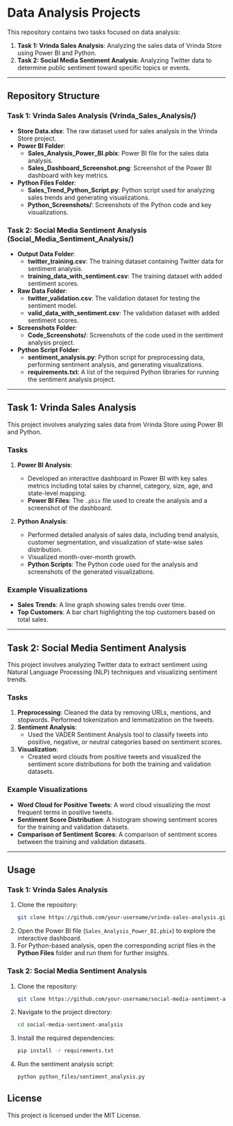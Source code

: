 # Data Analysis Projects

This repository contains two tasks focused on data analysis:

1. **Task 1: Vrinda Sales Analysis**: Analyzing the sales data of Vrinda Store using Power BI and Python.
2. **Task 2: Social Media Sentiment Analysis**: Analyzing Twitter data to determine public sentiment toward specific topics or events.

---

## Repository Structure

### Task 1: Vrinda Sales Analysis (Vrinda_Sales_Analysis/)
- **Store Data.xlsx**: The raw dataset used for sales analysis in the Vrinda Store project.
- **Power BI Folder**:
  - **Sales_Analysis_Power_BI.pbix**: Power BI file for the sales data analysis.
  - **Sales_Dashboard_Screenshot.png**: Screenshot of the Power BI dashboard with key metrics.
- **Python Files Folder**:
  - **Sales_Trend_Python_Script.py**: Python script used for analyzing sales trends and generating visualizations.
  - **Python_Screenshots/**: Screenshots of the Python code and key visualizations.

### Task 2: Social Media Sentiment Analysis (Social_Media_Sentiment_Analysis/)
- **Output Data Folder**:
  - **twitter_training.csv**: The training dataset containing Twitter data for sentiment analysis.
  - **training_data_with_sentiment.csv**: The training dataset with added sentiment scores.
- **Raw Data Folder**:
  - **twitter_validation.csv**: The validation dataset for testing the sentiment model.
  - **valid_data_with_sentiment.csv**: The validation dataset with added sentiment scores.
- **Screenshots Folder**:
  - **Code_Screenshots/**: Screenshots of the code used in the sentiment analysis project.
- **Python Script Folder**:
  - **sentiment_analysis.py**: Python script for preprocessing data, performing sentiment analysis, and generating visualizations.
  - **requirements.txt**: A list of the required Python libraries for running the sentiment analysis project.

---

## Task 1: Vrinda Sales Analysis

This project involves analyzing sales data from Vrinda Store using Power BI and Python.

### Tasks
1. **Power BI Analysis**: 
   - Developed an interactive dashboard in Power BI with key sales metrics including total sales by channel, category, size, age, and state-level mapping.
   - **Power BI Files**: The `.pbix` file used to create the analysis and a screenshot of the dashboard.
   
2. **Python Analysis**:
   - Performed detailed analysis of sales data, including trend analysis, customer segmentation, and visualization of state-wise sales distribution.
   - Visualized month-over-month growth.
   - **Python Scripts**: The Python code used for the analysis and screenshots of the generated visualizations.

### Example Visualizations
- **Sales Trends**: A line graph showing sales trends over time.
- **Top Customers**: A bar chart highlighting the top customers based on total sales.

---

## Task 2: Social Media Sentiment Analysis

This project involves analyzing Twitter data to extract sentiment using Natural Language Processing (NLP) techniques and visualizing sentiment trends.

### Tasks
1. **Preprocessing**: Cleaned the data by removing URLs, mentions, and stopwords. Performed tokenization and lemmatization on the tweets.
2. **Sentiment Analysis**: 
   - Used the VADER Sentiment Analysis tool to classify tweets into positive, negative, or neutral categories based on sentiment scores.
3. **Visualization**: 
   - Created word clouds from positive tweets and visualized the sentiment score distributions for both the training and validation datasets.

### Example Visualizations
- **Word Cloud for Positive Tweets**: A word cloud visualizing the most frequent terms in positive tweets.
- **Sentiment Score Distribution**: A histogram showing sentiment scores for the training and validation datasets.
- **Comparison of Sentiment Scores**: A comparison of sentiment scores between the training and validation datasets.

---

## Usage

### Task 1: Vrinda Sales Analysis
1. Clone the repository:
   ```bash
   git clone https://github.com/your-username/vrinda-sales-analysis.git
   ```
2. Open the Power BI file (`Sales_Analysis_Power_BI.pbix`) to explore the interactive dashboard.
3. For Python-based analysis, open the corresponding script files in the **Python Files** folder and run them for further insights.

### Task 2: Social Media Sentiment Analysis
1. Clone the repository:
   ```bash
   git clone https://github.com/your-username/social-media-sentiment-analysis.git
   ```
2. Navigate to the project directory:
   ```bash
   cd social-media-sentiment-analysis
   ```
3. Install the required dependencies:
   ```bash
   pip install -r requirements.txt
   ```
4. Run the sentiment analysis script:
   ```bash
   python python_files/sentiment_analysis.py
   ```


## License

This project is licensed under the MIT License.
